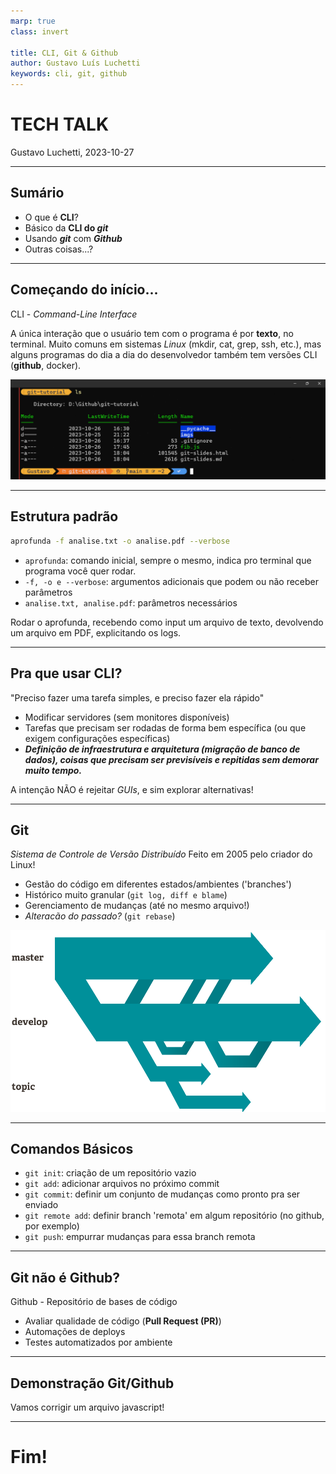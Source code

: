 ```yaml
---
marp: true
class: invert

title: CLI, Git & Github
author: Gustavo Luís Luchetti
keywords: cli, git, github
---
```


# TECH TALK

Gustavo Luchetti, 2023-10-27

---

## Sumário

- O que é **CLI**?
- Básico da **CLI do _git_**
- Usando **_git_** com **_Github_**
- Outras coisas...?

---

## Começando do início...

CLI - _Command-Line Interface_

A única interação que o usuário tem com o programa é por **texto**, no terminal.
Muito comuns em sistemas _Linux_ (mkdir, cat, grep, ssh, etc.), mas alguns programas do dia a dia do desenvolvedor também tem versões CLI (**github**, docker).

![height:200px](imgs/terminal.png)

---

## Estrutura padrão

```bash
aprofunda -f analise.txt -o analise.pdf --verbose
```

- `aprofunda`: comando inicial, sempre o mesmo, indica pro terminal que programa você quer rodar.
- `-f, -o e --verbose`: argumentos adicionais que podem ou não receber parâmetros
- `analise.txt, analise.pdf`: parâmetros necessários

Rodar o aprofunda, recebendo como input um arquivo de texto, devolvendo um arquivo em PDF, explicitando os logs.

---

## Pra que usar CLI?

"Preciso fazer uma tarefa simples, e preciso fazer ela rápido"

- Modificar servidores (sem monitores disponíveis)
- Tarefas que precisam ser rodadas de forma bem específica (ou que exigem configurações específicas)
- **_Definição de infraestrutura e arquitetura (migração de banco de dados), coisas que precisam ser previsíveis e repitidas sem demorar muito tempo._**

A intenção NÃO é rejeitar _GUIs_, e sim explorar alternativas!

---

## Git

_Sistema de Controle de Versão Distribuído_
Feito em 2005 pelo criador do Linux!

- Gestão do código em diferentes estados/ambientes ('branches')
- Histórico muito granular
  (`git log, diff e blame`)
- Gerenciamento de mudanças (até no mesmo arquivo!)
- _Alteracão do passado?_
  (`git rebase`)

![bg right width:440px](imgs/branches@2x.png)

---

## Comandos Básicos

- `git init`: criação de um repositório vazio
- `git add`: adicionar arquivos no próximo commit
- `git commit`: definir um conjunto de mudanças como pronto pra ser enviado
- `git remote add`: definir branch 'remota' em algum repositório (no github, por exemplo)
- `git push`: empurrar mudanças para essa branch remota

---

## Git não é Github?

Github - Repositório de bases de código

- Avaliar qualidade de código (**Pull Request (PR)**)
- Automações de deploys
- Testes automatizados por ambiente

---

## Demonstração Git/Github

Vamos corrigir um arquivo javascript!

---

# Fim!
